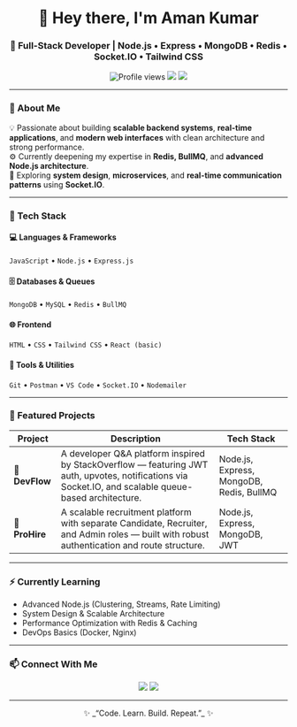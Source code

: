 <h1 align="center">👋 Hey there, I'm Aman Kumar</h1>
<h3 align="center">🚀 Full-Stack Developer | Node.js • Express • MongoDB • Redis • Socket.IO • Tailwind CSS</h3>

<p align="center">
  <img src="https://komarev.com/ghpvc/?username=shrivanshu&color=blueviolet" alt="Profile views" />
  <a href="https://www.linkedin.com/in/aman-kumar-635299201/"><img src="https://img.shields.io/badge/LinkedIn-0077B5?style=flat&logo=linkedin&logoColor=white"/></a>
  <a href="mailto:amanksingh9098@gmail.com"><img src="https://img.shields.io/badge/Email-D14836?style=flat&logo=gmail&logoColor=white"/></a>
</p>

---

### 💫 About Me

💡 Passionate about building **scalable backend systems**, **real-time applications**, and **modern web interfaces** with clean architecture and strong performance.  
⚙️ Currently deepening my expertise in **Redis, BullMQ**, and **advanced Node.js architecture**.  
🎯 Exploring **system design**, **microservices**, and **real-time communication patterns** using **Socket.IO**.

---

### 🧰 Tech Stack

#### 💻 Languages & Frameworks
`JavaScript` • `Node.js` • `Express.js`

#### 🗄️ Databases & Queues
`MongoDB` • `MySQL` • `Redis` • `BullMQ`

#### 🌐 Frontend
`HTML` • `CSS` • `Tailwind CSS` • `React (basic)`

#### 🧩 Tools & Utilities
`Git` • `Postman` • `VS Code` • `Socket.IO` • `Nodemailer`

---

### 📂 Featured Projects

| Project | Description | Tech Stack |
|----------|--------------|-------------|
| 🚀 **DevFlow** | A developer Q&A platform inspired by StackOverflow — featuring JWT auth, upvotes, notifications via Socket.IO, and scalable queue-based architecture. | Node.js, Express, MongoDB, Redis, BullMQ |
| 💼 **ProHire** | A scalable recruitment platform with separate Candidate, Recruiter, and Admin roles — built with robust authentication and route structure. | Node.js, Express, MongoDB, JWT |

---

### ⚡ Currently Learning
- Advanced Node.js (Clustering, Streams, Rate Limiting)
- System Design & Scalable Architecture
- Performance Optimization with Redis & Caching
- DevOps Basics (Docker, Nginx)

---

### 📫 Connect With Me
<p align="center">
  <a href="https://www.linkedin.com/in/aman-kumar-635299201/" target="_blank"><img src="https://img.shields.io/badge/LinkedIn-blue?style=for-the-badge&logo=linkedin"/></a>
  <a href="mailto:amanksingh9098@gmail.com" target="_blank"><img src="https://img.shields.io/badge/Email-red?style=for-the-badge&logo=gmail"/></a>
</p>

---

<p align="center">✨ _“Code. Learn. Build. Repeat.”_ ✨</p>
